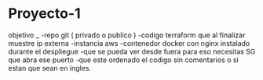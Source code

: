 # Proyecto-1
objetivo _
-repo git ( privado o publico )
-codigo terraform que al finalizar muestre ip externa
-instancia aws
-contenedor docker con nginx instalado durante el despliegue
-que se pueda ver desde fuera para eso necesitas SG que abra ese puerto
-que este ordenado el codigo sin comentarios o si estan que sean en ingles.
